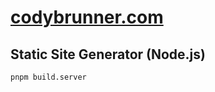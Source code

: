 # [codybrunner.com](https://codybrunner.com)

## Static Site Generator (Node.js)

```
pnpm build.server
```
